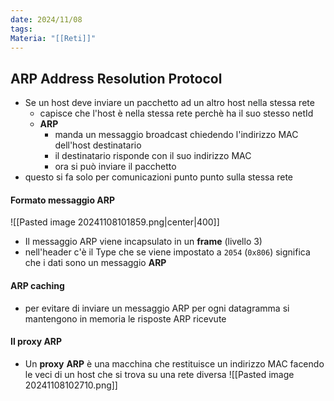 ```yaml
---
date: 2024/11/08
tags: 
Materia: "[[Reti]]"
---
```

## ARP Address Resolution Protocol
- Se un host deve inviare un pacchetto ad un altro host nella stessa rete
	- capisce che l'host è nella stessa rete perchè ha il suo stesso netId
	- **ARP**
		- manda un messaggio broadcast chiedendo l'indirizzo MAC dell'host destinatario
		- il destinatario risponde con il suo indirizzo MAC
		- ora si può inviare il pacchetto
- questo si fa solo per comunicazioni punto punto sulla stessa rete

#### Formato messaggio ARP
![[Pasted image 20241108101859.png|center|400]]
- Il messaggio ARP viene incapsulato in un **frame** (livello 3)
- nell'header c'è il Type che se viene impostato a `2054` (`0x806`) significa che i dati sono un messaggio **ARP**

#### ARP caching
- per evitare di inviare un messaggio ARP per ogni datagramma si mantengono in memoria le risposte ARP ricevute

#### Il proxy ARP
- Un **proxy** **ARP** è una macchina che restituisce un indirizzo MAC facendo le veci di un host che si trova su una rete diversa
![[Pasted image 20241108102710.png]]

